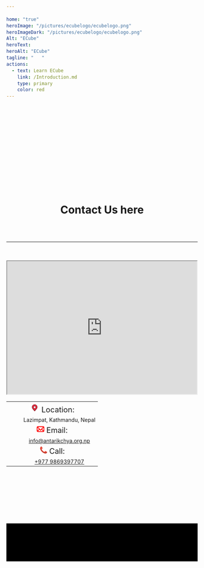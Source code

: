```yaml
---

home: "true"
heroImage: "/pictures/ecubelogo/ecubelogo.png"
heroImageDark: "/pictures/ecubelogo/ecubelogo.png"
Alt: "ECube"
heroText:  
heroAlt: "ECube"
tagline: "   "
actions:
  - text: Learn ECube
    link: /Introduction.md
    type: primary
    color: red
---
```

<head>
  <link href="https://cdn.jsdelivr.net/npm/bootstrap-icons@1.7.2/font/bootstrap-icons.css" rel="stylesheet">
</head>

<br>
<br>
<br>
<br>

<br>
<br>
<br>
<br>
<br>
<br>

<br>
<br>
<br>

<h1 style="text-align:center" id="CU2"> Contact Us here</h1>
<br>
<br>
<hr>
<br>
<br>


<div class="containerss" style="text-align:center; ">
    <div class="map">
        <iframe src="https://www.google.com/maps/embed?pb=!1m18!1m12!1m3!1d3531.7120044461094!2d85.31881231493136!3d27.726176982784015!2m3!1f0!2f0!3f0!3m2!1i1024!2i768!4f13.1!3m3!1m2!1s0x0%3A0x468f402dc3c5fe18!2zMjfCsDQzJzM0LjIiTiA4NcKwMTknMTUuNiJF!5e0!3m2!1sen!2snp!4v1649667581089!5m2!1sen!2snp" width="500" height="350" referrerpolicy="no-referrer-when-downgrade"></iframe>
    </div>
    <div class="contact-info">
        <table caption="Get in Touch">
            <tr>
                <td style="font-size: 20px;"><img src="./.vuepress/.temp/pics/mapicon.jpg" width="25" height="25"> Location:</td>
            </tr>
            <tr>
                <td style="padding-left: 45px;">Lazimpat, Kathmandu, Nepal</td>
            </tr>
            <tr>
                <td style="font-size: 20px;"><img src="./.vuepress/.temp/pics/emailicon.png" width="20" height="20"> Email:</td>
            </tr>
            <tr>
                <td style="padding-left: 45px; color: red;"><a href="mailto:info@antarikchya.org.np">info@antarikchya.org.np</a></td>
            </tr>
            <tr>
                <td style="font-size: 20px;"><img src="./.vuepress/.temp/pics/phone-icon.png" width="20" height="20"> Call:</td>
            </tr>
            <tr>
                <td style="padding-left: 45px;"><a href="tel:+9779869397707">+977 9869397707</a></td>
            </tr>
        </table>
    </div>
</div>

<br>
<br>
<br>
<br>
<br>
<br>
<br>
<br>


<footer class="footerz" style="background-color:black; height:100px;">
     <div class="icons" style="text-align:center; padding-left:35px; padding-top:50px;">
       <a href="https://www.instagram.com/antarikchya/" target="_blank" style="padding-right:40px; color:white;">
         <i class="bi bi-instagram">
         </i>
       </a>
       <a href="https://www.facebook.com/antarikchya" target="_blank" style="padding-right:40px; color:white;">
         <i class="bi bi-facebook"></i>
       </a>
       <a href="https://www.linkedin.com/company/antarikchya/" target="_blank" style="padding-right:40px; color:white;">
         <i class="bi bi-linkedin"></i>
       </a>
       <a href="https://www.youtube.com/channel/UC5MwjUPmB7oG8CQjXREdrpw" target="_blank" style="padding-right:40px; color:white;">
         <i class="bi bi-youtube"></i>
       </a>

</div>
</footer>

